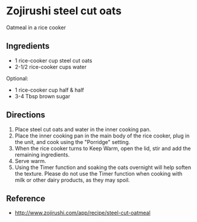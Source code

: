 # Zojirushi steel cut oats
Oatmeal in a rice cooker

## Ingredients
* 1 rice-cooker cup steel cut oats
* 2-1/2 rice-cooker cups water

Optional:
* 1 rice-cooker cup half & half
* 3-4 Tbsp brown sugar

## Directions
1. Place steel cut oats and water in the inner cooking pan.
2. Place the inner cooking pan in the main body of the rice cooker, plug in the
   unit, and cook using the "Porridge" setting.
3. When the rice cooker turns to Keep Warm, open the lid, stir and add the
   remaining ingredients.
4. Serve warm.
5. Using the Timer function and soaking the oats overnight will help soften the
   texture. Please do not use the Timer function when cooking with milk or other
   dairy products, as they may spoil.

## Reference
* <http://www.zojirushi.com/app/recipe/steel-cut-oatmeal>